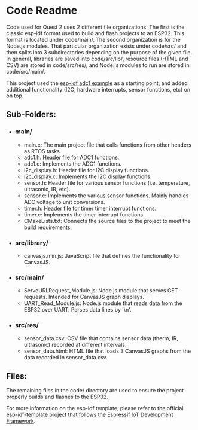 # Code Readme

Code used for Quest 2 uses 2 different file organizations. The first is the 
classic esp-idf format used to build and flash projects to an ESP32. This 
format is located under code/main/. The second organization is for the Node.js 
modules. That particular organization exists under code/src/ and then splits 
into 3 subdirectories depending on the purpose of the given file. In general, 
libraries are saved into code/src/lib/, resource files (HTML and CSV) are 
stored in code/src/res/, and Node.js modules to run are stored in 
code/src/main/.  

This project used the [esp-idf adc1 example](https://github.com/espressif/esp-idf/tree/39f090a4f1dee4e325f8109d880bf3627034d839/examples/peripherals/adc) 
as a starting point, and added additional functionality (I2C, hardware 
interrupts, sensor functions, etc) on on top.  


## Sub-Folders:  
* ### main/  
    * main.c: The main project file that calls functions from other headers as RTOS tasks.  
    * adc1.h: Header file for ADC1 functions.  
    * adc1.c: Implements the ADC1 functions.  
    * i2c_display.h: Header file for I2C display functions.  
    * i2c_display.c: Implements the I2C display functions.  
    * sensor.h: Header file for various sensor functions (i.e. temperature, ultrasonic, IR, etc).  
    * sensor.c: Implements the various sensor functions. Mainly handles ADC voltage to unit conversions.  
    * timer.h: Header file for timer timer interrupt functions.  
    * timer.c: Implements the timer interrupt functions.  
    * CMakeLists.txt: Connects the source files to the project to meet the build requirements.  

* ### src/library/  
    * canvasjs.min.js: JavaScript file that defines the functionality for CanvasJS.  

* ### src/main/  
    * ServeURLRequest_Module.js: Node.js module that serves GET requests. Intended for CanvasJS graph displays.  
    * UART_Read_Module.js: Node.js module that reads data from the ESP32 over UART. Parses data lines by '\n'.  

* ### src/res/  
    * sensor_data.csv: CSV file that contains sensor data (therm, IR, ultrasonic) recorded at different intervals.  
    * sensor_data.html: HTML file that loads 3 CanvasJS graphs from the data recorded in sensor_data.csv.  


## Files:  
The remaining files in the code/ directory are used to ensure the project 
properly builds and flashes to the ESP32.  

For more information on the esp-idf template, please refer to the official 
[esp-idf-template](https://github.com/espressif/esp-idf-template) project that 
follows the [Espressif IoT Development Framework](https://github.com/espressif/esp-idf).

